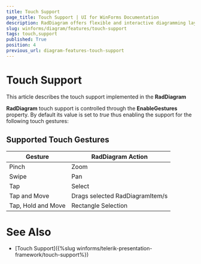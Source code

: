 ```yaml
---
title: Touch Support
page_title: Touch Support | UI for WinForms Documentation
description: RadDiagram offers flexible and interactive diagramming layouts for your rich data-visualization applications.
slug: winforms/diagram/features/touch-support
tags: touch,support
published: True
position: 4
previous_url: diagram-features-touch-support
---
```


# Touch Support


This article describes the touch support implemented in the __RadDiagram__

__RadDiagram__ touch support is controlled through the __EnableGestures__ property. By default its value is set to *true* thus enabling the support for the following touch gestures:

## Supported Touch Gestures


| Gesture | RadDiagram Action |
| ------ | ------ |
|Pinch|Zoom|
|Swipe|Pan|
|Tap|Select|
|Tap and Move|Drags selected RadDiagramItem/s|
|Tap, Hold and Move|Rectangle Selection|

# See Also

 * [Touch Support]({%slug winforms/telerik-presentation-framework/touch-support%})
